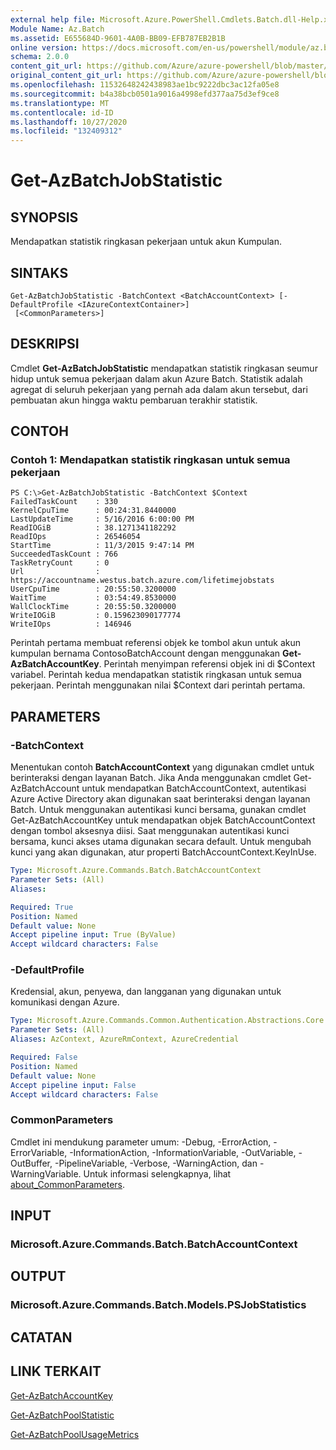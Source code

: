 ```yaml
---
external help file: Microsoft.Azure.PowerShell.Cmdlets.Batch.dll-Help.xml
Module Name: Az.Batch
ms.assetid: E655684D-9601-4A0B-BB09-EFB787EB2B1B
online version: https://docs.microsoft.com/en-us/powershell/module/az.batch/get-azbatchjobstatistic
schema: 2.0.0
content_git_url: https://github.com/Azure/azure-powershell/blob/master/src/Batch/Batch/help/Get-AzBatchJobStatistic.md
original_content_git_url: https://github.com/Azure/azure-powershell/blob/master/src/Batch/Batch/help/Get-AzBatchJobStatistic.md
ms.openlocfilehash: 11532648242438983ae1bc9222dbc3ac12fa05e8
ms.sourcegitcommit: b4a38bcb0501a9016a4998efd377aa75d3ef9ce8
ms.translationtype: MT
ms.contentlocale: id-ID
ms.lasthandoff: 10/27/2020
ms.locfileid: "132409312"
---
```

# Get-AzBatchJobStatistic

## SYNOPSIS
Mendapatkan statistik ringkasan pekerjaan untuk akun Kumpulan.

## SINTAKS

```
Get-AzBatchJobStatistic -BatchContext <BatchAccountContext> [-DefaultProfile <IAzureContextContainer>]
 [<CommonParameters>]
```

## DESKRIPSI
Cmdlet **Get-AzBatchJobStatistic** mendapatkan statistik ringkasan seumur hidup untuk semua pekerjaan dalam akun Azure Batch.
Statistik adalah agregat di seluruh pekerjaan yang pernah ada dalam akun tersebut, dari pembuatan akun hingga waktu pembaruan terakhir statistik.

## CONTOH

### Contoh 1: Mendapatkan statistik ringkasan untuk semua pekerjaan
```
PS C:\>Get-AzBatchJobStatistic -BatchContext $Context
FailedTaskCount    : 330
KernelCpuTime      : 00:24:31.8440000
LastUpdateTime     : 5/16/2016 6:00:00 PM
ReadIOGiB          : 38.1271341182292
ReadIOps           : 26546054
StartTime          : 11/3/2015 9:47:14 PM
SucceededTaskCount : 766
TaskRetryCount     : 0
Url                : https://accountname.westus.batch.azure.com/lifetimejobstats
UserCpuTime        : 20:55:50.3200000
WaitTime           : 03:54:49.8530000
WallClockTime      : 20:55:50.3200000
WriteIOGiB         : 0.159623090177774
WriteIOps          : 146946
```

Perintah pertama membuat referensi objek ke tombol akun untuk akun kumpulan bernama ContosoBatchAccount dengan menggunakan **Get-AzBatchAccountKey**.
Perintah menyimpan referensi objek ini di $Context variabel.
Perintah kedua mendapatkan statistik ringkasan untuk semua pekerjaan.
Perintah menggunakan nilai $Context dari perintah pertama.

## PARAMETERS

### -BatchContext
Menentukan contoh **BatchAccountContext** yang digunakan cmdlet untuk berinteraksi dengan layanan Batch.
Jika Anda menggunakan cmdlet Get-AzBatchAccount untuk mendapatkan BatchAccountContext, autentikasi Azure Active Directory akan digunakan saat berinteraksi dengan layanan Batch. Untuk menggunakan autentikasi kunci bersama, gunakan cmdlet Get-AzBatchAccountKey untuk mendapatkan objek BatchAccountContext dengan tombol aksesnya diisi. Saat menggunakan autentikasi kunci bersama, kunci akses utama digunakan secara default. Untuk mengubah kunci yang akan digunakan, atur properti BatchAccountContext.KeyInUse.

```yaml
Type: Microsoft.Azure.Commands.Batch.BatchAccountContext
Parameter Sets: (All)
Aliases:

Required: True
Position: Named
Default value: None
Accept pipeline input: True (ByValue)
Accept wildcard characters: False
```

### -DefaultProfile
Kredensial, akun, penyewa, dan langganan yang digunakan untuk komunikasi dengan Azure.

```yaml
Type: Microsoft.Azure.Commands.Common.Authentication.Abstractions.Core.IAzureContextContainer
Parameter Sets: (All)
Aliases: AzContext, AzureRmContext, AzureCredential

Required: False
Position: Named
Default value: None
Accept pipeline input: False
Accept wildcard characters: False
```

### CommonParameters
Cmdlet ini mendukung parameter umum: -Debug, -ErrorAction, -ErrorVariable, -InformationAction, -InformationVariable, -OutVariable, -OutBuffer, -PipelineVariable, -Verbose, -WarningAction, dan -WarningVariable. Untuk informasi selengkapnya, lihat [about_CommonParameters](http://go.microsoft.com/fwlink/?LinkID=113216).

## INPUT

### Microsoft.Azure.Commands.Batch.BatchAccountContext

## OUTPUT

### Microsoft.Azure.Commands.Batch.Models.PSJobStatistics

## CATATAN

## LINK TERKAIT

[Get-AzBatchAccountKey](./Get-AzBatchAccountKey.md)

[Get-AzBatchPoolStatistic](./Get-AzBatchPoolStatistic.md)

[Get-AzBatchPoolUsageMetrics](./Get-AzBatchPoolUsageMetric.md)
